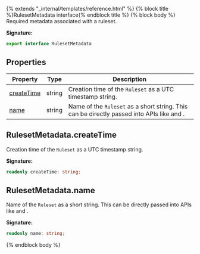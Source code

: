 {% extends "_internal/templates/reference.html" %}
{% block title %}RulesetMetadata interface{% endblock title %}
{% block body %}
Required metadata associated with a ruleset.

<b>Signature:</b>

```typescript
export interface RulesetMetadata 
```

## Properties

|  Property | Type | Description |
|  --- | --- | --- |
|  [createTime](./firebase-admin.security-rules.rulesetmetadata.md#rulesetmetadatacreatetime) | string | Creation time of the <code>Ruleset</code> as a UTC timestamp string. |
|  [name](./firebase-admin.security-rules.rulesetmetadata.md#rulesetmetadataname) | string | Name of the <code>Ruleset</code> as a short string. This can be directly passed into APIs like  and . |

## RulesetMetadata.createTime

Creation time of the `Ruleset` as a UTC timestamp string.

<b>Signature:</b>

```typescript
readonly createTime: string;
```

## RulesetMetadata.name

Name of the `Ruleset` as a short string. This can be directly passed into APIs like  and .

<b>Signature:</b>

```typescript
readonly name: string;
```
{% endblock body %}
